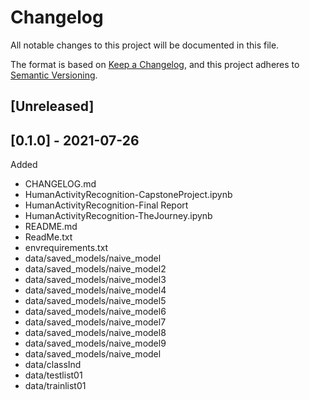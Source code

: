 # Changelog

All notable changes to this project will be documented in this file.

The format is based on [Keep a Changelog](https://keepachangelog.com/en/1.0.0/), and this project adheres to [Semantic Versioning](https://semver.org/spec/v2.0.0.html). 

## [Unreleased]

## [0.1.0] - 2021-07-26

Added 
* CHANGELOG.md
* HumanActivityRecognition-CapstoneProject.ipynb
* HumanActivityRecognition-Final Report
* HumanActivityRecognition-TheJourney.ipynb
* README.md 
* ReadMe.txt
* envrequirements.txt
* data/saved_models/naive_model
* data/saved_models/naive_model2
* data/saved_models/naive_model3
* data/saved_models/naive_model4
* data/saved_models/naive_model5
* data/saved_models/naive_model6
* data/saved_models/naive_model7
* data/saved_models/naive_model8
* data/saved_models/naive_model9
* data/saved_models/naive_model
* data/classInd
* data/testlist01
* data/trainlist01
